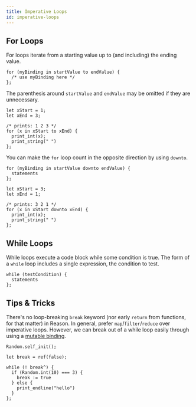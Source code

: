 ```yaml
---
title: Imperative Loops
id: imperative-loops
---
```


## For Loops

For loops iterate from a starting value up to (and including) the ending value.

```reason
for (myBinding in startValue to endValue) {
  /* use myBinding here */
};
```

The parenthesis around `startValue` and `endValue` may be omitted if they are
unnecessary.

```reason
let xStart = 1;
let xEnd = 3;

/* prints: 1 2 3 */
for (x in xStart to xEnd) {
  print_int(x);
  print_string(" ")
};
```

You can make the `for` loop count in the opposite direction by using `downto`.

```reason
for (myBinding in startValue downto endValue) {
  statements
};
```

```reason
let xStart = 3;
let xEnd = 1;

/* prints: 3 2 1 */
for (x in xStart downto xEnd) {
  print_int(x);
  print_string(" ")
};
```

## While Loops

While loops execute a code block while some condition is true. The form of a `while` loop includes a single expression, the condition to test.

```reason
while (testCondition) {
  statements
};
```

## Tips & Tricks

There's no loop-breaking `break` keyword (nor early `return` from functions, for that matter) in Reason. In general, prefer `map`/`filter`/`reduce` over imperative loops. However, we can break out of a while loop easily through using a [mutable binding](mutation.md).

```reason
Random.self_init();

let break = ref(false);

while (! break^) {
  if (Random.int(10) === 3) {
    break := true
  } else {
    print_endline("hello")
  }
};
```

